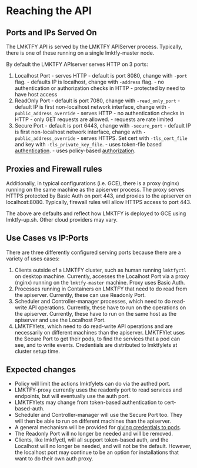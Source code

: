 # Reaching the API

## Ports and IPs Served On
The LMKTFY API is served by the LMKTFY APIServer process.  Typically,
there is one of these running on a single lmktfy-master node.

By default the LMKTFY APIserver serves
HTTP on 3 ports:
  1. Localhost Port
    - serves HTTP
    - default is port 8080, change with `-port` flag.
    - defaults IP is localhost, change with `-address` flag.
    - no authentication or authorization checks in HTTP
    - protected by need to have host access
  2. ReadOnly Port
    - default is port 7080, change with `-read_only_port`
    - default IP is first non-localhost network interface, change with `-public_address_override`
    - serves HTTP
    - no authentication checks in HTTP
    - only GET requests are allowed.
    - requests are rate limited
  3. Secure Port
    - default is port 6443, change with `-secure_port`
    - default IP is first non-localhost network interface, change with `-public_address_override`
    - serves HTTPS.  Set cert with `-tls_cert_file` and key with `-tls_private_key_file`.
    - uses token-file based [authentication](./authentication.md).
    - uses policy-based [authorization](./authorization.md).

## Proxies and Firewall rules

Additionally, in typical configurations (i.e. GCE), there is a proxy (nginx) running
on the same machine as the apiserver process.  The proxy serves HTTPS protected
by Basic Auth on port 443, and proxies to the apiserver on localhost:8080.
Typically, firewall rules will allow HTTPS access to port 443.

The above are defaults and reflect how LMKTFY is deployed to GCE using
lmktfy-up.sh.  Other cloud providers may vary.

## Use Cases vs IP:Ports

There are three differently configured serving ports because there are a
variety of uses cases:
   1. Clients outside of a LMKTFY cluster, such as human running `lmktfyctl`
      on desktop machine.  Currently, accesses the Localhost Port via a proxy (nginx)
      running on the `lmktfy-master` machine.  Proxy uses Basic Auth.
   2. Processes running in Containers on LMKTFY that need to do read from
      the apiserver.  Currently, these can use Readonly Port.
   3. Scheduler and Controller-manager processes, which need to do read-write
      API operations.  Currently, these have to run on the 
      operations on the apiserver.  Currently, these have to run on the same
      host as the apiserver and use the Localhost Port.
   4. LMKTFYlets, which need to do read-write API operations and are necessarily 
      on different machines than the apiserver.  LMKTFYlet uses the Secure Port 
      to get their pods, to find the services that a pod can see, and to
      write events.  Credentials are distributed to lmktfylets at cluster
      setup time.

## Expected changes
   - Policy will limit the actions lmktfylets can do via the authed port.
   - LMKTFY-proxy currently uses the readonly port to read services and endpoints,
     but will eventually use the auth port.
   - LMKTFYlets may change from token-based authentication to cert-based-auth.
   - Scheduler and Controller-manager will use the Secure Port too.  They
     will then be able to run on different machines than the apiserver.
   - A general mechanism will be provided for [giving credentials to
     pods](
     https://github.com/GoogleCloudPlatform/lmktfy/issues/1907).
   - The Readonly Port will no longer be needed and will be removed.
   - Clients, like lmktfyctl, will all support token-based auth, and the
     Localhost will no longer be needed, and will not be the default.
     However, the localhost port may continue to be an option for
     installations that want to do their own auth proxy.
